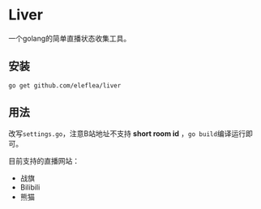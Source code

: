 # Liver

一个golang的简单直播状态收集工具。

## 安装

`go get github.com/eleflea/liver`

## 用法

改写`settings.go`，注意B站地址不支持 **short room id** ，`go build`编译运行即可。

目前支持的直播网站：

- 战旗
- Bilibili
- 熊猫
